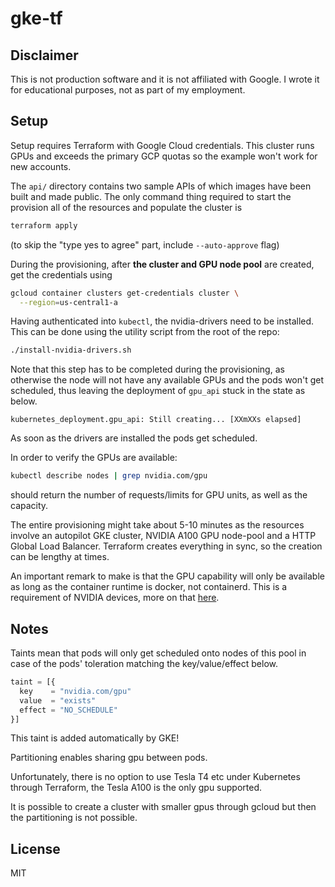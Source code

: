 # gke-tf

## Disclaimer

This is not production software and it is not affiliated with Google. I wrote
it for educational purposes, not as part of my employment.

## Setup

Setup requires Terraform with Google Cloud credentials. This cluster runs GPUs
and exceeds the primary GCP quotas so the example won't work for new accounts.

The `api/` directory contains two sample APIs of which images have been built
and made public. The only command thing required to start the provision all of
the resources and populate the cluster is

```sh
terraform apply
```

(to skip the "type yes to agree" part, include `--auto-approve` flag)

During the provisioning, after **the cluster and GPU node pool** are created,
get the credentials using

```sh
gcloud container clusters get-credentials cluster \
  --region=us-central1-a
```

Having authenticated into `kubectl`, the nvidia-drivers need to be installed.
This can be done using the utility script from the root of the repo:

```sh
./install-nvidia-drivers.sh
```

Note that this step has to be completed during the provisioning, as otherwise
the node will not have any available GPUs and the pods won't get scheduled,
thus leaving the deployment of `gpu_api` stuck in the state as below.

```log
kubernetes_deployment.gpu_api: Still creating... [XXmXXs elapsed]
```

As soon as the drivers are installed the pods get scheduled.

In order to verify the GPUs are available:

```sh
kubectl describe nodes | grep nvidia.com/gpu
```

should return the number of requests/limits for GPU units, as well as the
capacity.

The entire provisioning might take about 5-10 minutes as the resources involve
an autopilot GKE cluster, NVIDIA A100 GPU node-pool and a HTTP Global Load
Balancer. Terraform creates everything in sync, so the creation can be lengthy
at times.

An important remark to make is that the GPU capability will only be available
as long as the container runtime is docker, not containerd. This is a
requirement of NVIDIA devices, more on that
[here](https://kubernetes.io/docs/tasks/manage-gpus/scheduling-gpus/#official-nvidia-gpu-device-plugin).

## Notes

Taints mean that pods will only get scheduled onto nodes of this pool
in case of the pods' toleration matching the key/value/effect below.

```tf
taint = [{
  key    = "nvidia.com/gpu"
  value  = "exists"
  effect = "NO_SCHEDULE"
}]
```

This taint is added automatically by GKE!

Partitioning enables sharing gpu between pods.

Unfortunately, there is no option to use Tesla T4 etc under Kubernetes
through Terraform, the Tesla A100 is the only gpu supported.

It is possible to create a cluster with smaller gpus through gcloud but
then the partitioning is not possible.

## License

MIT

